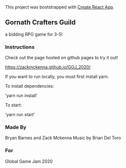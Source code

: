 This project was bootstrapped with [Create React App](https://github.com/facebook/create-react-app).

## Gornath Crafters Guild

a bidding RPG game for 3-5!

### Instructions

Check out the page hosted on github pages to try it out!

https://zackmckenna.github.io/GGJ_2020/

If you want to run locally, you must first install yarn.

To install dependencies:

'yarn run install'

To start:

'yarn run start'

### Made By

Bryan Barnes and Zack Mckenna
Music by Brian Del Toro

### For

Global Game Jam 2020

